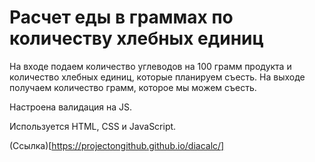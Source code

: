 # Расчет еды в граммах по количеству хлебных единиц

На входе подаем количество углеводов на 100 грамм продукта и количество хлебных единиц, которые планируем съесть.
На выходе получаем количество грамм, которое мы можем съесть.

Настроена валидация на JS.

Используется HTML, CSS и JavaScript.

(Ссылка)[https://projectongithub.github.io/diacalc/]

